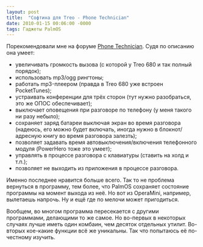 ```yaml
---
layout: post
title:  "Софтина для Treo - Phone Technician"
date: 2010-01-15 00:06:00 -0000
tags: Гаджеты PalmOS
---
```


Порекомендовали мне на форуме <a href="http://hobbyistsoftware.com/technician-more">Phone Technician</a>. Судя по описанию она умеет:

- увеличивать громкость вызова (с которой у Treo 680 и так полный порядок);
- использовать mp3/ogg рингтоны;
- работать mp3-плеером (правда в Treo 680 уже встроен PocketTunes);
- устраивать конференции для трёх сторон (тут нужно разобраться, это же ОПОС обеспечивает);
- выключает оповещения при разговоре по телефону (у меня такого ни разу небыло);
- сохраняет заряд батареи выключая экран во время разговора (надеюсь, его можно будет включать, иногда нужно в блокнот/адресную книгу во время разговора залезть);
- позволяет задавать время автовыключения/включения телефонного модуля (PowerHero тоже это умеет);
- управлять в процессе разговора с клавиатуры (ставить на холд и т.п.);
- позволяет не выходить из приложения в процессе разговора.

Именно последнее нравится больше всего. Так то не проблема вернуться в программу, тем более, что PalmOS сохраняет состояние программы на момент выхода из неё. Но вот из OperaMini, например, вылетаешь напрочь. Ну и ещё где по мелочи может пригодиться.

Вообщем, во многом программа пересекается с другими программами, делающими то же самое. Но во-первых в некоторых случаях лучше иметь один комбаин, чем десяток отдельных утилит. Во-вторых кое-какие функции всё же уникальны. Так что попытаюсь её по-честному изучить.